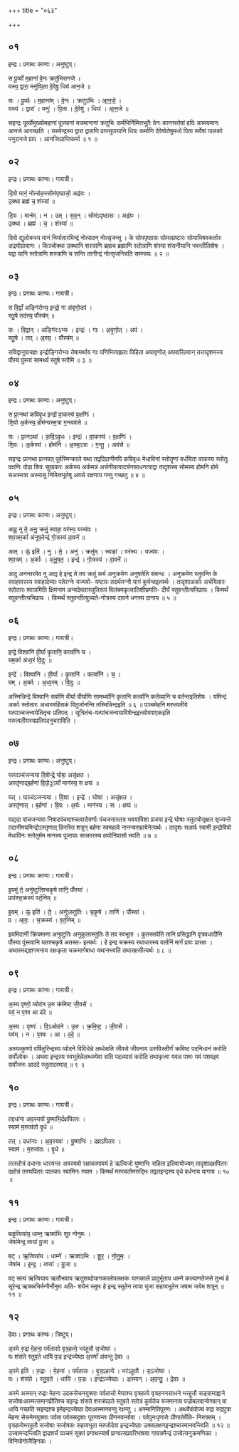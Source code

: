 +++
title = "०६३"

+++


## ०१
इन्द्रः। प्रगाथः काण्वः। अनुष्टुप्।

स पू॒र्व्यो म॒हानां॑ वे॒नः क्रतु॑भिरानजे ।  
यस्य॒ द्वारा॒ मनु॑ष्पि॒ता दे॒वेषु॒ धिय॑ आन॒जे ॥

सः । पू॒र्व्यः । म॒हाना॑म् । वे॒नः । क्रतु॑ऽभिः । आ॒न॒जे॒ ।  
यस्य॑ । द्वारा॑ । मनुः॑ । पि॒ता । दे॒वेषु॑ । धियः॑ । आ॒न॒जे ॥

सइन्द्रः पूर्व्योमुख्योमहानां पूज्यानां यजमानानां क्रतुभिः कर्मभिर्निमित्तभूतैः वेनः कान्तस्तेषां हविः कामयमानः आनजे आगच्छति । यस्येन्द्रस्य द्वारा द्वाराणि प्राप्त्युपायानि धियः कर्माणि देवेष्वेतेषुमध्ये पिता सर्वेषां पालको मनुरानजे प्राप । आनजिःप्राप्तिकर्मा ॥ १ ॥

## ०२
इन्द्रः। प्रगाथः काण्वः। गायत्री।

दि॒वो मानं॒ नोत्स॑द॒न्त्सोम॑पृष्ठासो॒ अद्र॑यः ।  
उ॒क्था ब्रह्म॑ च॒ शंस्या॑ ॥

दि॒वः । मान॑म् । न । उत् । स॒द॒न् । सोम॑ऽपृष्ठासः । अद्र॑यः ।  
उ॒क्था । ब्रह्म॑ । च॒ । शंस्या॑ ॥

दिवो द्युलोकस्य मानं निर्मातारमिन्द्रं नोत्सदन् नोत्सृजन्तु । के सोमपृष्ठासः सोमस्प्रष्टारः सोमाभिषवकर्तारः अद्रयोग्रावाणः । किञ्चोक्था उक्थानि शस्त्राणि ब्रह्मच ब्रह्माणि स्तोत्राणि शंस्या शंसनीयानि भवन्तीतिशेषः । यद्वा यानि स्तोत्राणि शस्त्राणि च सन्ति तानीन्द्रं नोत्सृजन्त्विति समन्वयः ॥ २ ॥

## ०३
इन्द्रः। प्रगाथः काण्वः। गायत्री।

स वि॒द्वाँ अङ्गि॑रोभ्य॒ इन्द्रो॒ गा अ॑वृणो॒दप॑ ।  
स्तु॒षे तद॑स्य॒ पौंस्य॑म् ॥

सः । वि॒द्वान् । अङ्गि॑रःऽभ्यः । इन्द्रः॑ । गाः । अ॒वृ॒णो॒त् । अप॑ ।  
स्तु॒षे । तत् । अ॒स्य॒ । पौंस्य॑म् ॥

सविद्वानुपायज्ञः इन्द्रोङ्गिरोभ्यः तेषामर्थाय गाः पणिभिरपहृताः पिहिता अपावृणोत् अपवारितवान् तत्तादृशमस्य पौंस्यं पुंस्त्वं सामर्थ्यं स्तुषे स्तौमि ॥ ३ ॥

## ०४
इन्द्रः। प्रगाथः काण्वः। अनुष्टुप्।

स प्र॒त्नथा॑ कविवृ॒ध इन्द्रो॑ वा॒कस्य॑ व॒क्षणिः॑ ।  
शि॒वो अ॒र्कस्य॒ होम॑न्यस्म॒त्रा ग॒न्त्वव॑से ॥

सः । प्र॒त्नऽथा॑ । क॒वि॒ऽवृ॒धः । इन्द्रः॑ । वा॒कस्य॑ । व॒क्षणिः॑ ।  
शि॒वः । अ॒र्कस्य॑ । होम॑नि । अ॒स्म॒ऽत्रा । ग॒न्तु॒ । अव॑से ॥

सइन्द्रः प्रत्नथा प्रत्नवत् पूर्वस्मिन्काले यथा तद्वदिदानीमपि कविवृधः मेधाविनां स्तोतॄणां वर्धयिता वाकस्य स्तोतुः वक्षणिः वोढा शिवः सुखकरः अर्कस्य अर्कमन्नं अर्चनीयत्वादर्चनसाधनत्वाद्वा तादृशस्य सोमस्य होमनि होमे सअस्मत्रा अस्मासु निमित्तभूतेषु अवसे रक्षणाय गन्तु गच्छतु ॥ ४ ॥

## ०५
इन्द्रः। प्रगाथः काण्वः। अनुष्टुप्।

आदू॒ नु ते॒ अनु॒ क्रतुं॒ स्वाहा॒ वर॑स्य॒ यज्य॑वः ।  
श्वा॒त्रम॒र्का अ॑नूष॒तेन्द्र॑ गो॒त्रस्य॑ दा॒वने॑ ॥

आत् । ऊं॒ इति॑ । नु । ते॒ । अनु॑ । क्रतु॑म् । स्वाहा॑ । वर॑स्य । यज्य॑वः ।  
श्वा॒त्रम् । अ॒र्काः । अ॒नू॒ष॒त॒ । इन्द्र॑ । गो॒त्रस्य॑ । दा॒वने॑ ॥

आदु अनन्तरमेव नु अद्य हे इन्द्र ते तव क्रतुं कर्म अनुक्रमेण अनुषतेति संबन्धः । अनुक्रमेण स्तुवन्ति के स्वाहावरस्य स्वाहादेव्याः पतेरग्नेः यज्यवो- यष्टारः तदर्थमग्नौ यागं कुर्वन्तइत्यर्थः । तादृशाअर्काः अर्चयितारः स्तोतारः श्वात्रमिति क्षिमनाम अन्यदेवतास्तुतिरूपं विलंबमकृत्वातिशीघ्रमति- दीर्घं स्तुवन्तीत्यभिप्रायः । किमर्थं स्तुवन्तीत्यभिप्रायः । किमर्थं स्तुवन्तीत्युच्यते-गोत्रस्य दावने धनस्य दानाय ॥ ५ ॥

## ०६
इन्द्रः। प्रगाथः काण्वः। गायत्री।

इन्द्रे॒ विश्वा॑नि वी॒र्या॑ कृ॒तानि॒ कर्त्वा॑नि च ।  
यम॒र्का अ॑ध्व॒रं वि॒दुः ॥

इन्द्रे॑ । विश्वा॑नि । वी॒र्या॑ । कृ॒तानि॑ । कर्त्वा॑नि । च॒ ।  
यम् । अ॒र्काः । अ॒ध्व॒रम् । वि॒दुः ॥

अस्मिन्निन्द्रे विश्वानि सर्वाणि वीर्या वीर्याणि सामर्थ्यानि कृतानि कर्त्वानि कर्तव्यानि च वर्तन्तइतिशेषः । यमिन्द्रं अर्काः स्तोतारः अध्वरमहिंसकं विदुर्जानन्ति तस्मिन्निन्द्रइति ॥ ६ ॥ पञ्चमेहनि मरुत्वतीये यत्पाञ्चजन्ययेतितृचः प्रतिपत् । सूत्रितंच-यत्पांचजन्ययाविशेन्द्रइत्सोमपाएकइति मरुत्वतीयस्यप्रतिपदनुचराविति ।

## ०७
इन्द्रः। प्रगाथः काण्वः। अनुष्टुप्।

यत्पाञ्च॑जन्यया वि॒शेन्द्रे॒ घोषा॒ असृ॑क्षत ।  
अस्तृ॑णाद्ब॒र्हणा॑ वि॒पो॒३॒॑ऽर्यो मान॑स्य॒ स क्षयः॑ ॥

यत् । पाञ्च॑ऽजन्यया । वि॒शा । इन्द्रे॑ । घोषाः॑ । असृ॑क्षत ।  
अस्तृ॑णात् । ब॒र्हणा॑ । वि॒पः । अ॒र्यः । मान॑स्य । सः । क्षयः॑ ॥

यद्यदा पांचजन्यया निषादपंचमाश्चत्वारोवर्णाः पंचजनास्तत्र भवयाविशा प्रजया इन्द्रे घोषाः स्तुतयोसृक्षत सृज्यन्ते तदानीमयमिन्द्रोऽस्तृणात् हिनस्ति शत्रून् बर्हणा स्वमहत्वे नानन्यसहायेनेत्यर्थः । तादृशः सअर्यः स्वामी इन्द्रोविपो मेधाविनः स्तोतुर्मम मानस्य पूजायाः सत्कारस्य क्षयोनिवासो भवति ॥ ७ ॥

## ०८
इन्द्रः। प्रगाथः काण्वः। गायत्री।

इ॒यमु॑ ते॒ अनु॑ष्टुतिश्चकृ॒षे तानि॒ पौंस्या॑ ।  
प्राव॑श्च॒क्रस्य॑ वर्त॒निम् ॥

इ॒यम् । ऊं॒ इति॑ । ते॒ । अनु॑ऽस्तुतिः । च॒कृ॒षे । तानि॑ । पौंस्या॑ ।  
प्र । आ॒वः॒ । च॒क्रस्य॑ । व॒र्त॒निम् ॥

इयमिदानीं क्रियमाणा अनुष्टुतिः अनुकूलास्तुतिः ते तव स्वभूता । कुतस्तवेति तानि प्रसिद्धानि वृत्रवधादीनि पौंस्या पुंस्त्वानि यतश्चकृषे अतस्त- इत्यर्थः । हे इन्द्र चक्रस्य रथाधारस्य वर्तानिं मार्गं प्रावः प्रारक्षः । अथास्मद्यज्ञगमनाय रक्षःकृता चक्रमार्गबाधा यथानभवति तथारक्षसीत्यर्थः ॥ ८ ॥

## ०९
इन्द्रः। प्रगाथः काण्वः। गायत्री।

अ॒स्य वृष्णो॒ व्योद॑न उ॒रु क्र॑मिष्ट जी॒वसे॑ ।  
यवं॒ न प॒श्व आ द॑दे ॥

अ॒स्य । वृष्णः॑ । वि॒ऽओद॑ने । उ॒रु । क्र॒मि॒ष्ट॒ । जी॒वसे॑ ।  
यव॑म् । न । प॒श्वः । आ । द॒दे॒ ॥

अस्यव्कुष्णो वर्षितुरिन्द्रस्य व्योदने विविधेन्ने लब्धेसति जीवसे जीवनाय उरुविस्तीर्णं क्रमिष्ट पदनिधानं करोति सर्वोलोकः । अथवा इन्द्र्स्य स्वभूतेन्नेलब्धव्येवा सति पदन्न्यासं करोति तथाकृत्वा यवन्न पश्वः यवं पशवइव सर्वोजनः आददे स्तुतादस्मात् ॥ ९ ॥

## १०
इन्द्रः। प्रगाथः काण्वः। गायत्री।

तद्दधा॑ना अव॒स्यवो॑ यु॒ष्माभि॒र्दक्ष॑पितरः ।  
स्याम॑ म॒रुत्व॑तो वृ॒धे ॥

तत् । दधा॑नाः । अ॒व॒स्यवः॑ । यु॒ष्माभिः॑ । दक्ष॑ऽपितरः ।  
स्याम॑ । म॒रुत्व॑तः । वृ॒धे ॥

तत्स्तोत्रं दधानाः धारयन्तः अवस्यवो रक्षाकामावयं हे ऋत्विजो युष्माभिः सहिता इतिवायोज्यम् तादृशादक्षपितरः दक्षोन्नं तस्यपितरः पालकाः स्वामिनः स्याम । किमर्थं मरुत्वतोमरुद्भिः तद्वतइन्द्रस्य वृधे वर्धनाय यागाय ॥ १० ॥

## ११
इन्द्रः। प्रगाथः काण्वः। गायत्री।

बळृ॒त्विया॑य॒ धाम्न॒ ऋक्व॑भिः शूर नोनुमः ।  
जेषा॑मेन्द्र॒ त्वया॑ यु॒जा ॥

बट् । ऋ॒त्विया॑य । धाम्ने॑ । ऋक्व॑ऽभिः । शू॒र॒ । नो॒नु॒मः॒ ।  
जेषा॑म । इ॒न्द्र॒ । त्वया॑ । यु॒जा ॥

वट् सत्यं ऋत्वियाय ऋतौभवाय ऋतुशब्दोयागकालोपलक्षकः यागकाले प्रादुर्भूताय धाम्ने कल्याणतेजसे तुभ्यं हे सूरेन्द्र ऋक्कभिर्मन्त्रैर्नोनुमः अति- शयेन स्तुमः हे इन्द्र स्तुतेन त्वया युजा सहायभूतेन जषाम जयेम शत्रून् ॥ ११ ॥

## १२
देवाः। प्रगाथः काण्वः। त्रिष्टुप्।

अ॒स्मे रु॒द्रा मे॒हना॒ पर्व॑तासो वृत्र॒हत्ये॒ भर॑हूतौ स॒जोषाः॑ ।  
यः शंस॑ते स्तुव॒ते धायि॑ प॒ज्र इन्द्र॑ज्येष्ठा अ॒स्माँ अ॑वन्तु दे॒वाः ॥

अ॒स्मे इति॑ । रु॒द्राः । मे॒हना॑ । पर्व॑तासः । वृ॒त्र॒ऽहत्ये॑ । भर॑ऽहूतौ । स॒ऽजोषाः॑ ।  
यः । शंस॑ते । स्तु॒व॒ते । धायि॑ । प॒ज्रः । इन्द्र॑ऽज्येष्ठाः । अ॒स्मान् । अ॒व॒न्तु॒ । दे॒वाः ॥

अस्मे अस्मान् रुद्राः मेहना उदकसेचनयुक्ताः पर्वतासो मेघाश्च वृत्रहत्ये वृत्रहननसाधने भरहूतौ सङ्ग्रामाह्वाने सजोषाःअस्मत्समानप्रीतिश्च यइन्द्रः शंसते शस्त्रंपठते स्तुवते स्तोत्रं कुर्वतेच यजमानाय पज्रोबलवान्वेगवान् वा धायि गच्छति सइन्द्रश्च इमेइन्द्रज्येष्ठा देवाअस्मानवन्तु रक्षन्तु । अस्मानितिपूरणः । अथवैवंयोज्यं रुद्रा रुद्रपुत्रा मेहना सेचनेनयुक्ताः पर्वता पर्वतसदृशाः पूरणवन्तः प्रीणनवन्तोवा । पर्वपुनःपृणातेः प्रीणातेर्वेति- निरुक्तम् । वृत्रहत्येभरहूतौ सजोषाः सजोषसः सहायभूता मरुतोदेवा इन्द्रज्येष्ठाः उक्तलक्षणइन्द्रश्चास्मानवन्त्विति ॥ १२ ॥उत्त्वामन्दन्त्विति द्वादशर्चं पञ्चमं सूक्तं प्रगाथस्यार्षं प्राग्वत्सप्रपरिभाषया गायत्रमैन्द्रं उत्त्वेत्यनुक्रमणिका । विनियोगोलैङ्गिकः ।